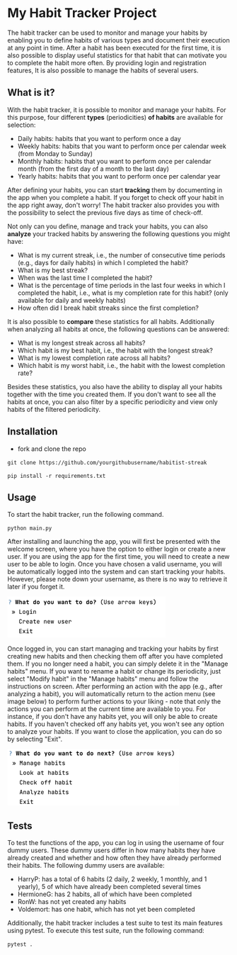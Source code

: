 # My Habit Tracker Project

The habit tracker can be used to monitor and manage your habits by enabling you to define habits of various types and document their execution at any point in time. After a habit has been executed for the first time, it is also possible to display useful statistics for that habit that can motivate you to complete the habit more often. By providing login and registration features, It is also possible to manage the habits of several users. 

## What is it?

With the habit tracker, it is possible to monitor and manage your habits. For this purpose, four different **types** (periodicities) **of habits** are available for selection:
- Daily habits: habits that you want to perform once a day 
- Weekly habits: habits that you want to perform once per calendar week (from Monday to Sunday)
- Monthly habits: habits that you want to perform once per calendar month (from the first day of a month to the last day)
- Yearly habits: habits that you want to perform once per calendar year

After defining your habits, you can start **tracking** them by documenting in the app when you complete a habit. If you forget to check off your habit in the app right away, don't worry! The habit tracker also provides you with the possibility to select the previous five days as time of check-off. 

Not only can you define, manage and track your habits, you can also **analyze** your tracked habits by answering the following questions you might have:
- What is my current streak, i.e., the number of consecutive time periods (e.g., days for daily habits) in which I completed the habit?
- What is my best streak? 
- When was the last time I completed the habit? 
- What is the percentage of time periods in the last four weeks in which I completed the habit, i.e., what is my completion rate for this habit? (only available for daily and weekly habits)
- How often did I break habit streaks since the first completion? 

It is also possible to **compare** these statistics for all habits. Additionally when analyzing all habits at once, the following questions can be answered:
- What is my longest streak across all habits? 
- Which habit is my best habit, i.e., the habit with the longest streak? 
- What is my lowest completion rate across all habits? 
- Which habit is my worst habit, i.e., the habit with the lowest completion rate?

Besides these statistics, you also have the ability to display all your habits together with the time you created them. If you don't want to see all the habits at once, you can also filter by a specific periodicity and view only habits of the filtered periodicity. 

## Installation

- fork and clone the repo

```shell
git clone https://github.com/yourgithubusername/habitist-streak
```

```shell
pip install -r requirements.txt
```

## Usage

To start the habit tracker, run the following command.

```shell
python main.py
```

After installing and launching the app, you will first be presented with the welcome screen, where you have the option to either login or create a new user. If you are using the app for the first time, you will need to create a new user to be able to login. Once you have chosen a valid username, you will be automatically logged into the system and can start tracking your habits. However, please note down your username, as there is no way to retrieve it later if you forget it.

![StartMenu.png](StartMenu.png)

Once logged in, you can start managing and tracking your habits by first creating new habits and then checking them off after you have completed them. If you no longer need a habit, you can simply delete it in the "Manage habits" menu. If you want to rename a habit or change its periodicity, just select "Modify habit" in the "Manage habits" menu and follow the instructions on screen. After performing an action with the app (e.g., after analyzing a habit), you will automatically return to the action menu (see image below) to perform further actions to your liking - note that only the actions you can perform at the current time are available to you. For instance, if you don't have any habits yet, you will only be able to create habits. If you haven't checked off any habits yet, you won't see any option to analyze your habits. If you want to close the application, you can do so by selecting "Exit".  

![ActionMenu.png](ActionMenu.png)

## Tests

To test the functions of the app, you can log in using the username of four dummy users. These dummy users differ in how many habits they have already created and whether and how often they have already performed their habits. The following dummy users are available:
- HarryP: has a total of 6 habits (2 daily, 2 weekly, 1 monthly, and 1 yearly), 5 of which have already been completed several times 
- HermioneG: has 2 habits, all of which have been completed 
- RonW: has not yet created any habits 
- Voldemort: has one habit, which has not yet been completed

Additionally, the habit tracker includes a test suite to test its main features using pytest. To execute this test suite, run the following command: 

```shell
pytest .
```